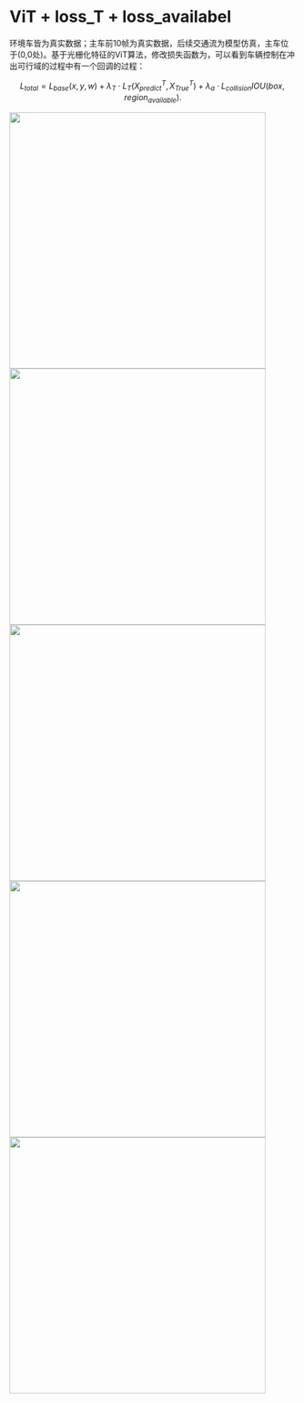 # ViT + loss_T + loss_availabel

环境车皆为真实数据；主车前10帧为真实数据，后续交通流为模型仿真，主车位于(0,0处)。基于光栅化特征的ViT算法，修改损失函数为，可以看到车辆控制在冲出可行域的过程中有一个回调的过程：

$$L_{total} = L_{base}(x,y,w) + \lambda_T \cdot L_T(X_{predict}^T,X_{True}^T) + \lambda_a \cdot L_{collision}IOU(box,region_{available}).$$

<img src="https://github.com/tianshapojun/INTERACTION_Dataset/assets/10208337/649fc0fd-639b-4b8a-848b-a2ad0513d388" width="450px">
<img src="https://github.com/tianshapojun/INTERACTION_Dataset/assets/10208337/82070d59-9d67-4229-9606-2c216bddc0df" width="450px">
<img src="https://github.com/tianshapojun/INTERACTION_Dataset/assets/10208337/b9b35c1f-3814-4c3f-a198-26ad1883a4fb" width="450px">
<img src="https://github.com/tianshapojun/INTERACTION_Dataset/assets/10208337/01a7a01e-d245-4089-8446-f839a7393076" width="450px">
<img src="https://github.com/tianshapojun/INTERACTION_Dataset/assets/10208337/75162b07-834b-447e-8894-dc4a210b2f15" width="450px">

